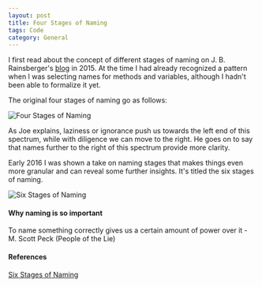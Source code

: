 ```yaml
---
layout: post
title: Four Stages of Naming
tags: Code
category: General
---
```


I first read about the concept of different stages of naming on J. B. Rainsberger's [blog](http://www.jbrains.ca/permalink/the-four-elements-of-simple-design) in 2015. At the time I had already recognized a pattern when I was selecting names for methods and variables, although I hadn't been able to formalize it yet.

The original four stages of naming go as follows:  

<img class="img-responsive" alt="Four Stages of Naming" src="{{ site.url }}/assets/images/Naming-Four-Stages.png">

As Joe explains, laziness or ignorance push us towards the left end of this spectrum, while with diligence we can move to the right. He goes on to say that names further to the right of this spectrum provide more clarity.

Early 2016 I was shown a take on naming stages that makes things even more granular and can reveal some further insights. It's titled the six stages of naming.

<img class="img-responsive" alt="Six Stages of Naming" src="{{ site.url }}/assets/images/Naming-Six-Stages.png">

#### Why naming is so important ####

To name something correctly gives us a certain amount of power over it - M. Scott Peck (People of the Lie)  

#### References ####

[Six Stages of Naming](https://twitter.com/llewellynfalco/status/634014935706636288)
